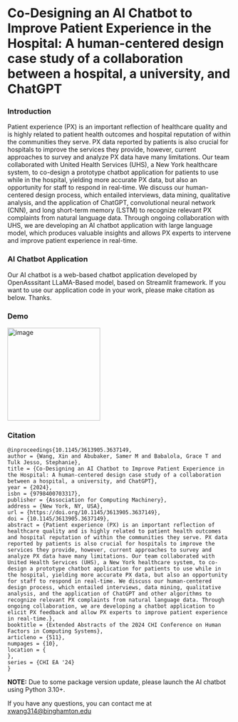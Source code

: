 # Co-Designing an AI Chatbot to Improve Patient Experience in the Hospital: A human-centered design case study of a collaboration between a hospital, a university, and ChatGPT
### Introduction
Patient experience (PX) is an important reflection of healthcare quality and is highly related to patient health outcomes and hospital reputation of within the communities they serve. PX data reported by patients is also crucial for hospitals to improve the services they provide, however, current approaches to survey and analyze PX data have many limitations. Our team collaborated with United Health Services (UHS), a New York healthcare system, to co-design a prototype chatbot application for patients to use while in the hospital, yielding more accurate PX data, but also an opportunity for staff to respond in real-time. We discuss our human-centered design process, which entailed interviews, data mining, qualitative analysis, and the application of ChatGPT, convolutional neural network (CNN), and long short-term memory (LSTM) to recognize relevant PX complaints from natural language data. Through ongoing collaboration with UHS, we are developing an AI chatbot application with large language model, which produces valuable insights and allows PX experts to intervene and improve patient experience in real-time.

### AI Chatbot Application
Our AI chatbot is a web-based chatbot application developed by OpenAsssitant LLaMA-Based model, based on Streamlit framework. If you want to use our application code in your work, please make citation as below. Thanks.

### Demo
<img width="208" alt="image" src="https://github.com/xin-wang-kr/streamlit-AI-chatbot/assets/28020765/ce95fcc1-b27c-4713-8e15-31700b8e0247">


### Citation
```
@inproceedings{10.1145/3613905.3637149,
author = {Wang, Xin and Abubaker, Samer M and Babalola, Grace T and Tulk Jesso, Stephanie},
title = {Co-Designing an AI Chatbot to Improve Patient Experience in the Hospital: A human-centered design case study of a collaboration between a hospital, a university, and ChatGPT},
year = {2024},
isbn = {9798400703317},
publisher = {Association for Computing Machinery},
address = {New York, NY, USA},
url = {https://doi.org/10.1145/3613905.3637149},
doi = {10.1145/3613905.3637149},
abstract = {Patient experience (PX) is an important reflection of healthcare quality and is highly related to patient health outcomes and hospital reputation of within the communities they serve. PX data reported by patients is also crucial for hospitals to improve the services they provide, however, current approaches to survey and analyze PX data have many limitations. Our team collaborated with United Health Services (UHS), a New York healthcare system, to co-design a prototype chatbot application for patients to use while in the hospital, yielding more accurate PX data, but also an opportunity for staff to respond in real-time. We discuss our human-centered design process, which entailed interviews, data mining, qualitative analysis, and the application of ChatGPT and other algorithms to recognize relevant PX complaints from natural language data. Through ongoing collaboration, we are developing a chatbot application to elicit PX feedback and allow PX experts to improve patient experience in real-time.},
booktitle = {Extended Abstracts of the 2024 CHI Conference on Human Factors in Computing Systems},
articleno = {511},
numpages = {10},
location = {
},
series = {CHI EA '24}
}
```


__NOTE:__
Due to some package version update, please launch the AI chatbot using Python 3.10+.

If you have any questions, you can contact me at xwang314@binghamton.edu
